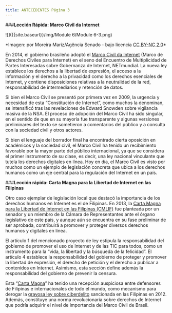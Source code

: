 ```yaml
---
title: ANTECEDENTES Página 3
---
```


###**Lección Rápida: Marco Civil da Internet**

![]({{site.baseurl}}/img/Module 6/Module 6-3.png)
<p>*Imagen: por Moreira Mariz/Agência Senado - bajo licencia <a href="http://creativecommons.org/licenses/by-nc/2.0/" target="_blank">CC BY-NC 2.0</a>*</p>

En 2014, el gobierno brasileño adoptó el <a href="http://participacao.mj.gov.br/marcocivil/lei-no-12-965-de-23-abril-de-2014/" target="_blank">Marco Civil da Internet</a> (Marco de Derechos Civiles para Internet) en el seno del Encuentro de Multiplicidad de Partes Interesadas sobre Gobernanza de Internet, NETmundial. La nueva ley establece los derechos  a la libertad de expresión, el acceso a la información y el derecho a la privacidad como los derechos esenciales de Internet, y contiene disposiciones relativas a la neutralidad de la red, responsabilidad de intermediarios y retención de datos.

Si bien el Marco Civil se presentó por primera vez en 2009, la urgencia y necesidad de esta “Constitución de Internet”, como muchos la denominan, se intensificó tras las revelaciones de Edward Snowden sobre vigilancia masiva de la NSA. El proceso de adopción del Marco Civil ha sido singular, en el sentido de que en su mayoría fue transparente y algunas versiones preliminares del texto se sometieron a comentarios del público y a consulta con la sociedad civil y otros actores.

Si bien el lenguaje del borrador final ha encontrado cierta oposición en académicos y la sociedad civil, el Marco Civil ha tenido un recibimiento favorable por la mayor parte del público internacional, ya que se considera el primer instrumento de su clase, es decir, una ley nacional vinculante que tutela los derechos digitales en línea. Hoy en día, el Marco Civil es visto por muchos como un ejemplo de legislación concreta que ubica a los derechos humanos como un eje central para la regulación del Internet en un país. 


###**Lección rápida: Carta Magna para la Libertad de Internet en las Filipinas**

Otro caso ejemplar de legislación local que destacó la importancia de los derechos humanos en Internet es el de Filipinas. En 2013, la <a href="http://www.senate.gov.ph/lis/bill_res.aspx?congress=15&q=SBN-3327" target="_blank">Carta Magna para la Libertad de Internet en las Filipinas (CMLIF)</a> fue planteada por un senador y un miembro de la Cámara de Representantes ante el órgano legislativo de este país, y aunque aún se encuentra en su fase preliminar de ser aprobada, contribuirá a promover y proteger diversos derechos humanos y digitales en línea. 

El artículo 1 del mencionado proyecto de ley estipula la responsabilidad del gobierno de promover el uso de Internet y de las TIC para todos, como un instrumento para la “vida, la libertad y la búsqueda de la felicidad”. El artículo 4 establece la responsabilidad del gobierno de proteger y promover la libertad de expresión, el derecho de petición y el derecho a publicar a contenidos en Internet. Asimismo, esta sección define además la responsabilidad del gobierno de prevenir la censura. 

Esta “<a href="https://en.wikipedia.org/wiki/Magna_Carta_for_Philippine_Internet_Freedom" target="_blank">Carta Magna</a>” ha tenido una recepción auspiciosa entre defensores de Filipinas e internacionales de todo el mundo, como mecanismo para derogar la <a href="http://www.doj.gov.ph/files/cybercrime_office/RA_10175-Cybercrime_Prevention_Act_of_2012.pdf" target="_blank">gravosa ley sobre ciberdelito</a> sancionada en las Filipinas en 2012. Además, constituye una norma revolucionaria sobre derechos de Internet que podría adquirir el nivel de importancia del Marco Civil de Brasil. 
